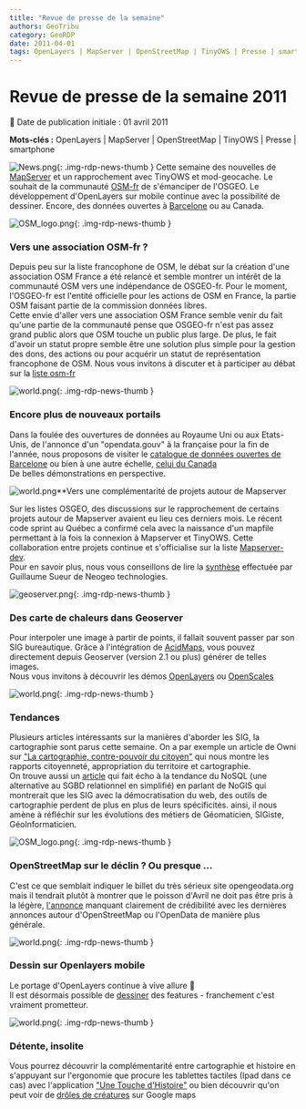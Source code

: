 ```yaml
---
title: "Revue de presse de la semaine"
authors: GeoTribu
category: GeoRDP
date: 2011-04-01
tags: OpenLayers | MapServer | OpenStreetMap | TinyOWS | Presse | smartphone
---
```


# Revue de presse de la semaine 2011


:calendar: Date de publication initiale : 01 avril 2011

**Mots-clés :** OpenLayers | MapServer | OpenStreetMap | TinyOWS | Presse | smartphone


![News.png](https://cdn.geotribu.fr/images/internal/icons-rdp-news/news.png){: .img-rdp-news-thumb }
 Cette semaine des nouvelles de [MapServer](#mapserver) et un rapprochement avec TinyOWS et mod-geocache. Le souhait de la communauté [OSM-fr](#osm) de s'émanciper de l'OSGEO. Le développement d'OpenLayers sur mobile continue avec la possibilité de dessiner. Encore, des données ouvertes à [Barcelone](#barcelona) ou au Canada.




 ![OSM_logo.png](/sites/default/files/Tuto/img/Blog/OSM/OSM_logo.png){: .img-rdp-news-thumb }

### Vers une association OSM-fr ?

 Depuis peu sur la liste francophone de OSM, le débat sur la création d'une association OSM France a été relancé et semble montrer un intérêt de la communauté OSM vers une indépendance de OSGEO-fr. Pour le moment, l'OSGEO-fr est l'entité officielle pour les actions de OSM en France, la partie OSM faisant partie de la commission données libres.  
 Cette envie d'aller vers une association OSM France semble venir du fait qu'une partie de la communauté pense que OSGEO-fr n'est pas assez grand public alors que OSM touche un public plus large. De plus, le fait d'avoir un statut propre semble être une solution plus simple pour la gestion des dons, des actions ou pour acquérir un statut de représentation francophone de OSM. Nous vous invitons à discuter et à participer au débat sur la [liste osm-fr](http://lists.openstreetmap.org/pipermail/talk-fr/2011-March/031547.html)




 ![world.png](https://cdn.geotribu.fr/img/internal/icons-rdp-news/world.png){: .img-rdp-news-thumb }

### Encore plus de nouveaux portails

 Dans la foulée des ouvertures de données au Royaume Uni ou aux Etats-Unis, de l'annonce d'un "opendata.gouv" à la française pour la fin de l'année, nous proposons de visiter le [catalogue de données ouvertes de Barcelone](http://w20.bcn.cat:1100/opendata/) ou bien à une autre échelle, [celui du Canada](http://www.data.gc.ca/)  
 De belles démonstrations en perspective.




 ![world.png](https://cdn.geotribu.fr/images/logos-icones/logiciels_librairies/mapserver.png)**Vers une complémentarité de projets autour de Mapserver

 Sur les listes OSGEO, des discussions sur le rapprochement de certains projets autour de Mapserver avaient eu lieu ces derniers mois. Le récent code sprint au Québec a confirmé cela avec la naissance d'un mapfile permettant à la fois la connexion à Mapserver et TinyOWS. Cette collaboration entre projets continue et s'officialise sur la liste [Mapserver-dev](http://osgeo-org.1803224.n2.nabble.com/Expanding-the-MapServer-Project-td6204842.html).  
 Pour en savoir plus, nous vous conseillons de lire la [synthèse](http://www.neogeo-online.net/blog/archives/1018/) effectuée par Guillaume Sueur de Neogeo technologies.




 ![geoserver.png](https://cdn.geotribu.fr/images/logos-icones/logiciels_librairies/geoserver.png){: .img-rdp-news-thumb }

### Des carte de chaleurs dans Geoserver

 Pour interpoler une image à partir de points, il fallait souvent passer par son SIG bureautique. Grâce à l'intégration de [AcidMaps](http://acidmaps.org), vous pouvez directement depuis Geoserver (version 2.1 ou plus) générer de telles images.  
 Nous vous invitons à découvrir les démos [OpenLayers](http://acidmaps.org/html/index.html) ou [OpenScales](http://acidmaps.org/flex/index.html)




![world.png](https://cdn.geotribu.fr/img/internal/icons-rdp-news/world.png){: .img-rdp-news-thumb }

### Tendances

 Plusieurs articles intéressants sur la manières d'aborder les SIG, la cartographie sont parus cette semaine. On a par exemple un article de Owni sur ["La cartographie, contre-pouvoir du citoyen"](http://owni.fr/2011/03/30/la-cartographie-contre-pouvoir-du-citoyen/) qui nous montre les rapports citoyenneté, appropriation du territoire et cartographie.  
 On trouve aussi un [article](http://blog.geoiq.com/2011/03/29/what-does-nogis-mean/) qui fait écho à la tendance du NoSQL (une alternative au SGBD relationnel en simplifié) en parlant de NoGIS qui montrerait que les SIG avec la démocratisation du web, des outils de cartographie perdent de plus en plus de leurs spécificités. ainsi, il nous amène à réfléchir sur les évolutions des métiers de Géomaticien, SIGiste, GéoInformaticien.




 ![OSM_logo.png](/sites/default/files/Tuto/img/Blog/OSM/OSM_logo.png){: .img-rdp-news-thumb }

### OpenStreetMap sur le déclin ? Ou presque ...

 C'est ce que semblait indiquer le billet du très sérieux site opengeodata.org mais il tendrait plutôt à montrer que le poisson d'Avril ne doit pas être pris à la légère, [l'annonce](http://opengeodata.org/openstreetmap-project-sees-seroius-decline-di) manquant clairement de crédibilité avec les dernières annonces autour d'OpenStreetMap ou l'OpenData de manière plus générale.




 ![world.png](https://cdn.geotribu.fr/img/internal/icons-rdp-news/world.png){: .img-rdp-news-thumb }

### Dessin sur Openlayers mobile

 Le portage d'OpenLayers continue à vive allure :slightly_smiling_face:  
 Il est désormais possible de [dessiner](http://openlayers.org/dev/examples/mobile-drawing.html) des features - franchement c'est vraiment prometteur.




 ![world.png](https://cdn.geotribu.fr/img/internal/icons-rdp-news/world.png){: .img-rdp-news-thumb }

### Détente, insolite

 Vous pourrez découvrir la complémentarité entre cartographie et histoire en s'appuyant sur l'ergonomie que procure les tablettes tactiles (Ipad dans ce cas) avec l'application ["Une Touche d'Histoire"](http://www.karizmatic.fr/lhistoire-autrement-une-touche-dhistoire-sur-ipad/) ou bien découvrir qu'on peut voir de [drôles de créatures](http://maps.google.co.uk/maps/ms?ie=UTF8&hl=en&msa=0&msid=214916632604892958201.00049fd7e3d95111cf814&ll=37.423412,-122.07731&spn=0.014757,0.033023&z=16) sur Google maps
